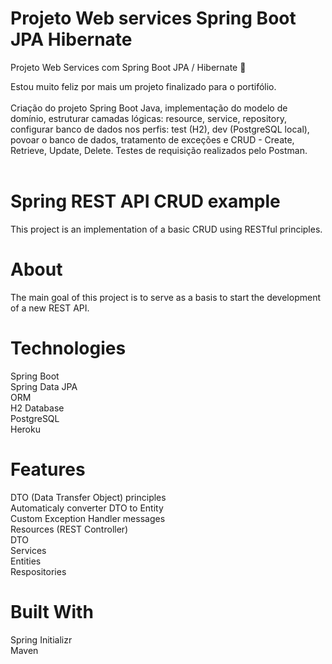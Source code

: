 # Projeto Web services Spring Boot JPA Hibernate

Projeto Web Services com Spring Boot JPA / Hibernate 🍃 <br>

Estou muito feliz por mais um projeto finalizado para o portifólio. <br>
<br>
Criação do projeto Spring Boot Java, implementação do modelo de domínio, estruturar camadas lógicas: resource, service, repository, configurar banco de dados nos perfis: test (H2), dev (PostgreSQL local), povoar o banco de dados, tratamento de exceções e CRUD - Create, Retrieve, Update, Delete.
Testes de requisição realizados pelo Postman. <br>
<br>


# Spring REST API CRUD example<br>
This project is an implementation of a basic CRUD using RESTful principles.<br>

# About<br>
The main goal of this project is to serve as a basis to start the development of a new REST API.<br>

# Technologies<br>
Spring Boot<br>
Spring Data JPA<br>
ORM<br>
H2 Database <br>
PostgreSQL<br>
Heroku<br>

# Features
DTO (Data Transfer Object) principles<br>
Automaticaly converter DTO to Entity<br>
Custom Exception Handler messages<br>
Resources (REST Controller)<br>
DTO<br>
Services<br>
Entities<br>
Respositories<br>

# Built With<br>
Spring Initializr<br>
Maven<br>

